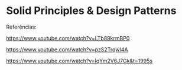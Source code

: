 # Solid Principles &amp; Design Patterns

Referências:

https://www.youtube.com/watch?v=LTb89krmBP0

https://www.youtube.com/watch?v=pzS2TrqwI4A

https://www.youtube.com/watch?v=lqYm2V6J7Gk&t=1995s
